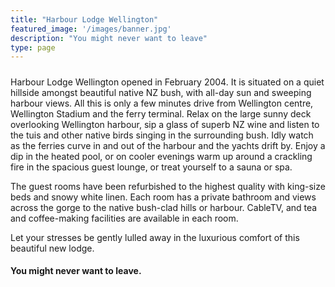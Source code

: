 ```yaml
---
title: "Harbour Lodge Wellington"
featured_image: '/images/banner.jpg'
description: "You might never want to leave"
type: page
---
```

#####
Harbour Lodge Wellington opened in February 2004. It is
situated on a quiet hillside amongst beautiful native NZ bush, with
all-day sun and sweeping harbour views. All this is only a few minutes
drive from Wellington centre, Wellington Stadium and the ferry
terminal. Relax on the large sunny deck overlooking Wellington harbour,
sip a glass of superb NZ wine and listen to the tuis and other native
birds singing in the surrounding bush. Idly watch as the ferries curve
in and out of the harbour and the yachts drift by. Enjoy a dip in the
heated pool, or on cooler evenings warm up around a crackling fire in
the spacious guest lounge, or treat yourself to a sauna or spa.</p>


The guest rooms have been refurbished to the highest quality with
king-size beds and snowy white linen. Each room has a private bathroom
and views across the gorge to the native bush-clad hills or harbour.
CableTV, and tea and coffee-making facilities are available in each
room.</p>

Let your stresses be gently lulled away in the luxurious comfort of
this beautiful new lodge. 

#### You might never want to leave. </p>